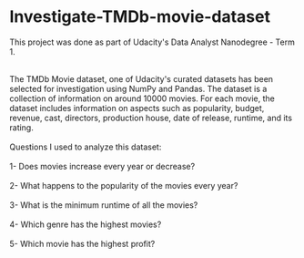 # Investigate-TMDb-movie-dataset
This project was done as part of Udacity's Data Analyst Nanodegree - Term 1.<br><br>

The TMDb Movie dataset, one of Udacity's curated datasets has been selected for investigation using NumPy and Pandas. The dataset is a collection of information on around 10000 movies. For each movie, the dataset includes information on aspects such as popularity, budget, revenue, cast, directors, production house, date of release, runtime, and its rating.<br><br>
Questions I used to analyze this dataset:<br><br>
1- Does movies increase every year or decrease?<br><br>
2- What happens to the popularity of the movies every year?<br><br>
3- What is the minimum runtime of all the movies?<br><br>
4- Which genre has the highest movies?<br><br>
5- Which movie has the highest profit?<br><br>
